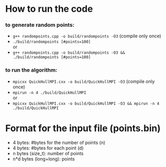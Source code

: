 # How to run the code
### to generate random points:
- `g++ randompoints.cpp -o build/randompoints -O3` (compile only once)
- `./build/randompoints [#points=100]` \
or
- `g++ randompoints.cpp -o build/randompoints -O3 && ./build/randompoints [#points=100]`

### to run the algorithm:
- `mpicxx QuickHullMPI.cxx -o build/QuickHullMPI -O3` (compile only once)
- `mpirun -n 4 ./build/QuickHullMPI` \
or
- `mpicxx QuickHullMPI.cxx -o build/QuickHullMPI -O3 && mpirun -n 4 ./build/QuickHullMPI`

# Format for the input file (points.bin)
- 4 bytes: #bytes for the number of points (n)
- 4 bytes: #bytes for each point (d)
- n bytes (size_t): number of points
- n*d bytes (long+long): points
